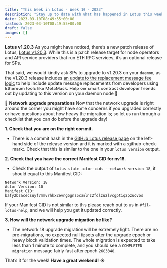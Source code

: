 ```yaml
---
title: "This Week in Lotus - Week 10 - 2023"
description: "Stay up to date with what has happened in Lotus this week"
date: 2023-03-10T08:49:55+00:00
lastmod: 2023-03-10T08:49:55+00:00
draft: false
images: []
---
```


**Lotus v1.20.3**
As you might have noticed, there’s a new patch release of Lotus, [Lotus v1.20.3](https://github.com/filecoin-project/lotus/releases/tag/v1.20.3). While this is a patch release target for node operators and API service providers that run ETH RPC services, it’s an optional release for SPs.

That said, we would kindly ask SPs to upgrade to v1.20.3 on your `daemon`, as the v1.20.3 release includes [an update to the replacement message fee logic](https://github.com/filecoin-project/lotus/pull/10416) to help include update message replacements from developers using Ethereum tools like MetaMask. Help our smart contract developer friends out by updating to this version on your daemon node :handshake:

:pie: **Network upgrade preparations**
Now that the network upgrade is right around the corner you might have some concerns if you upgraded correctly or have questions about how heavy the migration is; so let us run through a checklist that you can do before the upgrade day!

**1. Check that you are on the right commit.**
- There is a commit hash in the [GitHub Lotus release page](https://github.com/filecoin-project/lotus/releases) on the left-hand side of the release version and it is marked with a :github-check-mark:. Check that this is similar to the one in your `lotus version` output.

**2. Check that you have the correct Manifest CID for nv18.**
- Check the output of `lotus state actor-cids --network-version 18`, it should equal to this Manifest CID:

```text
Network Version: 18
Actor Version: 10
Manifest CID: bafy2bzacecsuyf7mmvrhkx2evng5gnz5canlnz2fdlzu2lvcgptiq2pzuovos
```

If your Manifest CID is not similar to this please reach out to us in `#fil-lotus-help`, and we will help you get it updated correctly.

**3. How will the network upgrade migration be like?**
- The network 18 upgrade migration will be extremely light. There are no pre-migrations, no expected null tipsets after the upgrade epoch or heavy block validation times. The whole migration is expected to take less than 1 minute to complete, and you should see a `COMPLETED migration` message fairly fast after epoch `2683348`.

That’s it for the week! **Have a great weekend!** :sunny: